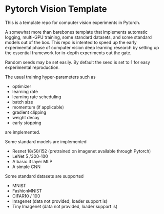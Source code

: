 # Pytorch Vision Template

This is a template repo for computer vision experiments in Pytorch. 

A somewhat more than barebones template that implements automatic logging, multi-GPU training, some standard datasets, and some standard models out of the box. 
This repo is intented to speed up the early experimental phase of computer vision deep learning research by setting up the essential framework for in-depth experiments out the gate. 


Random seeds may be set easily. By default the seed is set to 1 for easy experimental reproduction. 

The usual training hyper-parameters such as
 - optimizer 
 - learning rate
 - learning rate scheduling
 - batch size
 - momentum (if applicable)
 - gradient clipping
 - weight decay
 - early stopping

are implemented.

Some standard models are implemented
 - Resnet 18/50/152 (pretrained on imagenet available through Pytorch)
 - LeNet 5 /300-100 
 - A basic 3 layer MLP
 - A simple CNN
 
 
 Some standard datasets are supported
  - MNIST
  - FashionMNIST
  - CIFAR10 / 100
  - Imagenet (data not provided, loader support is)
  - Tiny Imagenet (data not provided, loader support is)
